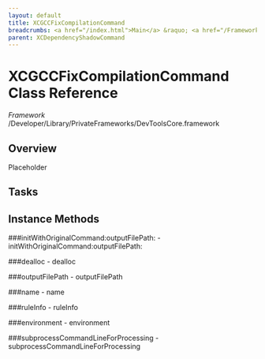 ```yaml
---
layout: default
title: XCGCCFixCompilationCommand
breadcrumbs: <a href="/index.html">Main</a> &raquo; <a href="/Frameworks.html">Framework</a> &raquo; <a href="/Frameworks/DevToolsCore.html">DevToolsCore</a> &raquo; XCGCCFixCompilationCommand
parent: XCDependencyShadowCommand 
---
```

# XCGCCFixCompilationCommand Class Reference

*Framework* /Developer/Library/PrivateFrameworks/DevToolsCore.framework

## Overview

Placeholder

## Tasks

## Instance Methods

<a name="-initWithOriginalCommand:outputFilePath:"></a>
###initWithOriginalCommand:outputFilePath:
    - initWithOriginalCommand:outputFilePath:

<a name="-dealloc"></a>
###dealloc
    - dealloc

<a name="-outputFilePath"></a>
###outputFilePath
    - outputFilePath

<a name="-name"></a>
###name
    - name

<a name="-ruleInfo"></a>
###ruleInfo
    - ruleInfo

<a name="-environment"></a>
###environment
    - environment

<a name="-subprocessCommandLineForProcessing"></a>
###subprocessCommandLineForProcessing
    - subprocessCommandLineForProcessing

